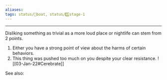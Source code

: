 ```yaml
---
aliases:
tags: status/🍃boat, status/1️⃣stage-1 
---
```


---
Disliking something as trivial as a more loud place or nightlife can stem from 2 points.
1. Either you have a strong point of view about the harms of certain behaviors.
2. This thing was pushed too much on you despite your clear resistance.
	![[03-Jan-22#Cerebrate]]

See also:
